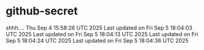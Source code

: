 # github-secret

shhh....
Thu Sep 4 15:58:26 UTC 2025
Last updated on Fri Sep  5 18:04:03 UTC 2025
Last updated on Fri Sep  5 18:04:13 UTC 2025
Last updated on Fri Sep  5 18:04:24 UTC 2025
Last updated on Fri Sep  5 18:04:36 UTC 2025
